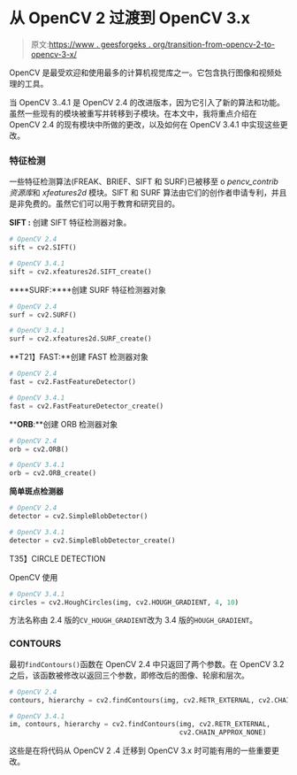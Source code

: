 # 从 OpenCV 2 过渡到 OpenCV 3.x

> 原文:[https://www . geesforgeks . org/transition-from-opencv-2-to-opencv-3-x/](https://www.geeksforgeeks.org/transition-from-opencv-2-to-opencv-3-x/)

OpenCV 是最受欢迎和使用最多的计算机视觉库之一。它包含执行图像和视频处理的工具。

当 OpenCV 3..4.1 是 OpenCV 2.4 的改进版本，因为它引入了新的算法和功能。虽然一些现有的模块被重写并转移到子模块。在本文中，我将重点介绍在 OpenCV 2.4 的现有模块中所做的更改，以及如何在 OpenCV 3.4.1 中实现这些更改。

### 特征检测

一些特征检测算法(FREAK、BRIEF、SIFT 和 SURF)已被移至 o *pencv_contrib 资源库*和 *xfeatures2d* 模块。SIFT 和 SURF 算法由它们的创作者申请专利，并且是非免费的。虽然它们可以用于教育和研究目的。

**SIFT :** 创建 SIFT 特征检测器对象。

```py
# OpenCV 2.4
sift = cv2.SIFT()

# OpenCV 3.4.1
sift = cv2.xfeatures2d.SIFT_create()
```

****SURF:****创建 SURF 特征检测器对象

```py
# OpenCV 2.4
surf = cv2.SURF()

# OpenCV 3.4.1
surf = cv2.xfeatures2d.SURF_create()
```

**T21】FAST:**创建 FAST 检测器对象

```py
# OpenCV 2.4
fast = cv2.FastFeatureDetector()

# OpenCV 3.4.1
fast = cv2.FastFeatureDetector_create()
```

****ORB**:**创建 ORB 检测器对象

```py
# OpenCV 2.4
orb = cv2.ORB()

# OpenCV 3.4.1
orb = cv2.ORB_create()
```

**简单斑点检测器**

```py
# OpenCV 2.4
detector = cv2.SimpleBlobDetector()

# OpenCV 3.4.1
detector = cv2.SimpleBlobDetector_create()
```

T35】CIRCLE DETECTION

OpenCV 使用

```py
# OpenCV 3.4.1
circles = cv2.HoughCircles(img, cv2.HOUGH_GRADIENT, 4, 10)
```

方法名称由 2.4 版的`CV_HOUGH_GRADIENT`改为 3.4 版的`HOUGH_GRADIENT`。

### CONTOURS

最初`findContours()`函数在 OpenCV 2.4 中只返回了两个参数。在 OpenCV 3.2 之后，该函数被修改以返回三个参数，即修改后的图像、轮廓和层次。

```py
# OpenCV 2.4
contours, hierarchy = cv2.findContours(img, cv2.RETR_EXTERNAL, cv2.CHAIN_APPROX_NONE)

# OpenCV 3.4.1
im, contours, hierarchy = cv2.findContours(img, cv2.RETR_EXTERNAL, 
                                           cv2.CHAIN_APPROX_NONE)
```

这些是在将代码从 OpenCV 2 .4 迁移到 OpenCV 3.x 时可能有用的一些重要更改。